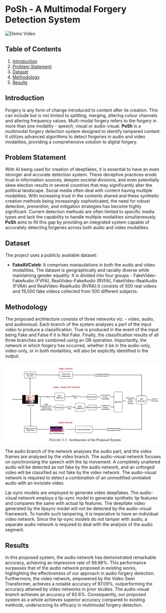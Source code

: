 # PoSh - A Multimodal Forgery Detection System

![Demo Video](data/demo.gif)  

## Table of Contents

1. [Introduction](#introduction)
2. [Problem Statement](#problem-statement)
3. [Dataset](#dataset)
4. [Methodology](#methodology)
5. [Results](#results)

## Introduction

Forgery is any form of change introduced to content after its creation. This can include but is not limited to splitting, merging, altering colour channels and altering frequency values. Multi-modal forgery refers to the forgery in more than one modality - speech, visual or audio-visual. **PoSh** is a multimodal forgery detection system designed to identify tampered content. It utilizes advanced algorithms to detect forgeries in audio and video modalities, providing a comprehensive solution to digital forgery.

## Problem Statement

With AI being used for creation of deepfakes, it is essential to have an even stronger and accurate detection system. These deceptive practices erode trust in information sources, deepen societal divisions, and even potentially skew election results in several countries that may significantly alter the political landscape. Social media often deal with content having multiple modalities. With increasing trust in the contents shared and these synthetic creation methods being increasingly sophisticated, the need for robust detection, prevention, and mitigation strategies has become highly significant. Current detection methods are often limited to specific media types and lack the capability to handle multiple modalities simultaneously. **PoSh** aims to fill this gap by providing an integrated system capable of accurately detecting forgeries across both audio and video modalities.

## Dataset

The project uses a publicly available dataset:

- **FakeAVCeleb**: It comprises manipulations in both the audio and video modalities. The dataset is geographically and racially diverse while maintaining gender equality. It is divided into four groups - FakeVideo-FakeAudio (FVFA), RealVideo-FakeAudio (RVFA), FakeVideo-RealAudio (FVRA) and RealVideo-RealAudio (RVRA).It consists of 500 real videos and 19,500 fake videos collected from 500 different subjects.

## Methodology

The proposed architecture consists of three networks viz. - video, audio, and audiovisual. Each branch of the system analyses a part of the input video to produce a classification.
True is produced in the event of the input being Fake and False if it is Not Fake. Finally, the classification results of all three branches are combined using an OR operation. Importantly, the network in which forgery has occurred, whether it be in the audio-only, video-only, or in both modalities, will also be explicitly identified in the output. 

![Proposed Architecture](data/image.jpeg)  

The audio branch of the network analyses the audio part, and the video frames are analysed by the video branch. The audio-visual network focuses on synchronising the speech with the lip movement. A completely unaltered audio will be detected as not fake by the audio network, and an unforged video will be classified as not fake by the video network. The audio-visual network is required to detect a combination of an unmodified unrelated audio with an inviolate video.

Lip-sync models are employed to generate video deepfakes. The audio-visual network employs a lip-sync model to generate synthetic lip features and compares the same with actual lip features. The deepfake video generated by the lipsync model will not be detected by the audio-visual framework. To handle such tampering, it is imperative to have an individual video network. Since the lip-sync models do not tamper with audio, a separate audio network is required to deal with the analysis of the audio segment.

## Results

In this proposed system, the audio network has demonstrated remarkable accuracy, achieving an impressive rate of 99.88%. This performance surpasses that of the audio network proposed in existing works, highlighting the effectiveness of our approach in audio forgery detection. Furthermore, the video network, empowered by the Video Swin Transformer, achieves a notable accuracy of 97.09%, outperforming the accuracy attained by video networks in prior studies. The audio-visual branch achieves an accuracy of 92.6%. Consequently, our proposed system as a whole achieves superior accuracy compared to existing methods, underscoring its efficacy in multimodal forgery detection.

